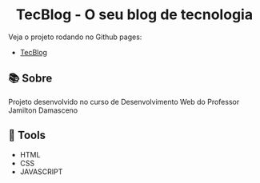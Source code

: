 
<h1 align="center">TecBlog - O seu blog de tecnologia</h1>

<p>Veja o projeto rodando no Github pages:</p>

- <a href="https://diesantana.github.io/TecBlog/" target="_blank">TecBlog</a>




## 📚 Sobre
 Projeto desenvolvido no curso de Desenvolvimento Web do Professor Jamilton Damasceno

## 🔨 Tools

- HTML
- CSS
- JAVASCRIPT

